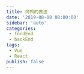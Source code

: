 ```yaml
---
title: 烤鸭的做法
date: '2019-08-08 08:00:00'
sidebar: 'auto'
categories:
 - fondEnd
 - backEnd
tags:
 - Vue
 - React
publish: false
---
```




